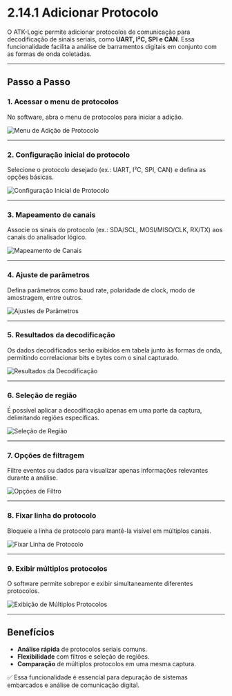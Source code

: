 # 2.14.1 Adicionar Protocolo

O ATK-Logic permite adicionar protocolos de comunicação para decodificação de sinais seriais, como **UART, I²C, SPI e CAN**. Essa funcionalidade facilita a análise de barramentos digitais em conjunto com as formas de onda coletadas.

---

## Passo a Passo

### 1. Acessar o menu de protocolos
No software, abra o menu de protocolos para iniciar a adição.

![Menu de Adição de Protocolo](../assets/protocol_add_menu.png)

---

### 2. Configuração inicial do protocolo
Selecione o protocolo desejado (ex.: UART, I²C, SPI, CAN) e defina as opções básicas.

![Configuração Inicial de Protocolo](../assets/protocol_initial_config.png)

---

### 3. Mapeamento de canais
Associe os sinais do protocolo (ex.: SDA/SCL, MOSI/MISO/CLK, RX/TX) aos canais do analisador lógico.

![Mapeamento de Canais](../assets/protocol_channel_mapping.png)

---

### 4. Ajuste de parâmetros
Defina parâmetros como baud rate, polaridade de clock, modo de amostragem, entre outros.

![Ajustes de Parâmetros](../assets/protocol_parameter_settings.png)

---

### 5. Resultados da decodificação
Os dados decodificados serão exibidos em tabela junto às formas de onda, permitindo correlacionar bits e bytes com o sinal capturado.

![Resultados da Decodificação](../assets/protocol_decode_result.png)

---

### 6. Seleção de região
É possível aplicar a decodificação apenas em uma parte da captura, delimitando regiões específicas.

![Seleção de Região](../assets/protocol_region_selection.png)

---

### 7. Opções de filtragem
Filtre eventos ou dados para visualizar apenas informações relevantes durante a análise.

![Opções de Filtro](../assets/protocol_filter_options.png)

---

### 8. Fixar linha do protocolo
Bloqueie a linha de protocolo para mantê-la visível em múltiplos canais.

![Fixar Linha de Protocolo](../assets/protocol_lock_line.png)

---

### 9. Exibir múltiplos protocolos
O software permite sobrepor e exibir simultaneamente diferentes protocolos.

![Exibição de Múltiplos Protocolos](../assets/protocol_multi_display.png)

---

## Benefícios
- **Análise rápida** de protocolos seriais comuns.  
- **Flexibilidade** com filtros e seleção de regiões.  
- **Comparação** de múltiplos protocolos em uma mesma captura.  

✅ Essa funcionalidade é essencial para depuração de sistemas embarcados e análise de comunicação digital.
